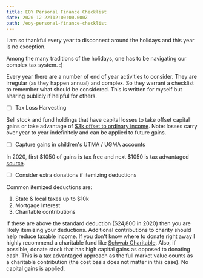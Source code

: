 ```yaml
---
title: EOY Personal Finance Checklist
date: 2020-12-22T12:00:00.000Z
path: /eoy-personal-finance-checklist
---
```


I am so thankful every year to disconnect around the holidays and this year is no exception.

Among the many traditions of the holidays, one has to be navigating our complex tax system. :)

Every year there are a number of end of year activities to consider. They are irregular (as they happen annual) and complex. So they warrant a checklist to remember what should be considered. This is written for myself but sharing publicly if helpful for others.

- [ ] Tax Loss Harvesting

Sell stock and fund holdings that have capital losses to take offset capital gains or take advantage of [$3k offset to ordinary income](https://www.fidelity.com/viewpoints/personal-finance/tax-loss-harvesting). Note: losses carry over year to year indefinitely and can be applied to future gains.

- [ ] Capture gains in children's UTMA / UGMA accounts

In 2020, first $1050 of gains is tax free and next $1050 is tax advantaged [source](https://www.troweprice.com/personal-investing/accounts/general-investing/ugma-utma.html).

- [ ] Consider extra donations if itemizing deductions

Common itemized deductions are:

1. State & local taxes up to $10k
2. Mortgage Interest
3. Charitable contributions

If these are above the standard deduction ($24,800 in 2020) then you are likely itemizing your deductions. Additional contributions to charity should help reduce taxable income. If you don't know where to donate right away I highly recommend a charitable fund like [Schwab Charitable](https://www.schwabcharitable.org/). Also, if possible, donate stock that has high capital gains as opposed to donating cash. This is a tax advantaged approach as the full market value counts as a charitable contribution (the cost basis does not matter in this case). No capital gains is applied.

